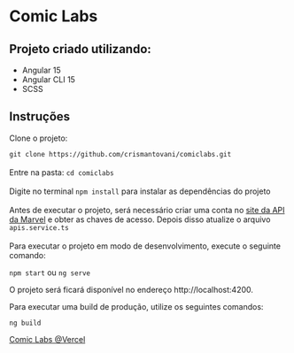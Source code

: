 


# Comic Labs

## Projeto criado utilizando:

- Angular 15
- Angular CLI 15
- SCSS


## Instruções
Clone o projeto:

`git clone https://github.com/crismantovani/comiclabs.git`
<br /> <br />
Entre na pasta: `cd comiclabs`
<br /> <br />
Digite no terminal `npm install` para instalar as dependências do projeto
<br /> <br />
Antes de executar o projeto, será necessário criar uma conta no [site da API da Marvel](https://developer.marvel.com/account) e obter as chaves de acesso. Depois disso atualize o arquivo `apis.service.ts`
<br /> <br />
Para executar o projeto em modo de desenvolvimento, execute o seguinte comando:

`npm start` ou `ng serve`

O projeto será ficará disponível no endereço http://localhost:4200.

Para executar uma build de produção, utilize os seguintes comandos:

`ng build`

[Comic Labs @Vercel](https://comiclabs.vercel.app/)
